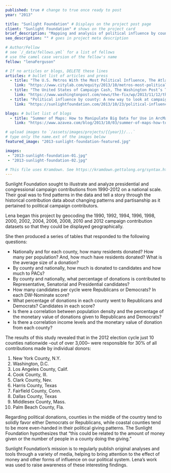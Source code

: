 ```yaml
---
published: true # change to true once ready to post
year: "2013"

title: "Sunlight Foundation" # Displays on the project post page
client: "Sunlight Foundation" # shows on the project card
brief_description: "Mapping and analysis of political influence by county" # shows on the project card
seo_description: "" # goes in project meta description

# Author/Fellow
# see `/_data/fellows.yml` for a list of fellows
# use the camel case version of the fellow's name
fellow: "lenaFerguson"

# If no articles or blogs, DELETE these lines
articles: # bullet list of articles and press
  - title: "The U.S. Metros With the Most Political Influence, The Atlantic Cities, 10/23/13"
    link: "https://www.citylab.com/equity/2013/10/metros-most-political-influence/7334/"
  - title: "The United States of Campaign Cash, The Washington Post’s The Fix, 11/12/13"
    link: "https://www.washingtonpost.com/news/the-fix/wp/2013/11/12/the-united-states-of-campaign-cash/?utm_term=.5322c4a1bc10"
  - title: "Political influence by county: A new way to look at campaign finance data"
    link: "https://sunlightfoundation.com/2013/10/23/political-influence-by-county-a-new-way-to-look-at-campaign-finance-data/"

blogs: # bullet list of blogs
  - title: "Summer of Maps: How to Manipulate Big Data for Use in ArcMap"
    link: "https://www.azavea.com/blog/2013/10/03/summer-of-maps-how-to-manipulate-big-data-for-use-in-arcmap/"

# upload images to `/assets/images/projects/{{year}}/...`
# type only the name.ext of the images below
featured_image: "2013-sunlight-foundation-featured.jpg"

images:
 - "2013-sunlight-foundation-01.jpg"
 - "2013-sunlight-foundation-02.jpg"

# This file uses Kramdown. See https://kramdown.gettalong.org/syntax.html for syntax
---
```

Sunlight Foundation sought to illustrate and analyze presidential and congressional campaign contributions from 1990-2012 on a national scale. Their goal was to find patterns in the data and tell a story through the historical contribution data about changing patterns and partisanship as it pertained to political campaign contributors.

Lena began this project by geocoding the 1990, 1992, 1994, 1996, 1998, 2000, 2002, 2004, 2006, 2008, 2010 and 2012 campaign contribution datasets so that they could be displayed geographically.

She then produced a series of tables that responded to the following questions:

- Nationally and for each county, how many residents donated? How many per population? And, how much have residents donated? What is the average size of a donation?
- By county and nationally, how much is donated to candidates and how much to PACs?
- By county and nationally, what percentage of donations is contributed to Representative, Senatorial and Presidential candidates?
- How many candidates per cycle were Republicans or Democrats? In each DW-Nominate score?
- What percentage of donations in each county went to Republicans and Democrats? Candidates in each score?
- Is there a correlation between population density and the percentage of the monetary value of donations given to Republicans and Democrats?
- Is there a correlation income levels and the monetary value of donation from each county?

The results of this study revealed that in the 2012 election cycle just 10 counties nationwide –out of over 3,000– were responsible for 30% of all contributions made by individual donors:

1. New York County, N.Y.
2. Washington, D.C.
3. Los Angeles County, Calif.
4. Cook County, Ill.
5. Clark County, Nev.
6. Harris County, Texas
7. Fairfield County, Conn.
8. Dallas County, Texas
9. Middlesex County, Mass.
10. Palm Beach County, Fla.

Regarding political donations, counties in the middle of the country tend to solidly favor either Democrats or Republicans, while coastal counties tend to be more even-handed in their political giving patterns. The Sunlight Foundation hypothesizes that “this could be related to the amount of money given or the number of people in a county doing the giving.”

Sunlight Foundation’s mission is to regularly publish original analyses and tools through a variety of media, helping to bring attention to the effect of money and other forms of influence on our political system. Lena’s work was used to raise awareness of these interesting findings.
